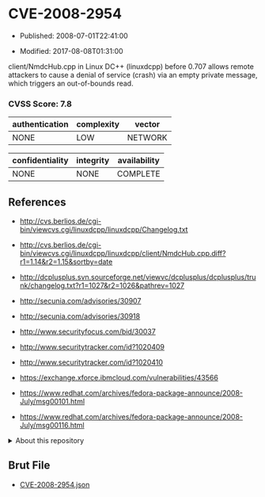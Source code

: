 # CVE-2008-2954

- Published: 2008-07-01T22:41:00

- Modified: 2017-08-08T01:31:00

client/NmdcHub.cpp in Linux DC++ (linuxdcpp) before 0.707 allows remote attackers to cause a denial of service (crash) via an empty private message, which triggers an out-of-bounds read.

### CVSS Score: **7.8**

| authentication | complexity | vector |
| --- | --- | --- |
| NONE | LOW | NETWORK |

| confidentiality | integrity | availability |
| --- | --- | --- |
| NONE | NONE | COMPLETE |

## References

* http://cvs.berlios.de/cgi-bin/viewcvs.cgi/linuxdcpp/linuxdcpp/Changelog.txt

* http://cvs.berlios.de/cgi-bin/viewcvs.cgi/linuxdcpp/linuxdcpp/client/NmdcHub.cpp.diff?r1=1.14&r2=1.15&sortby=date

* http://dcplusplus.svn.sourceforge.net/viewvc/dcplusplus/dcplusplus/trunk/changelog.txt?r1=1027&r2=1026&pathrev=1027

* http://secunia.com/advisories/30907

* http://secunia.com/advisories/30918

* http://www.securityfocus.com/bid/30037

* http://www.securitytracker.com/id?1020409

* http://www.securitytracker.com/id?1020410

* https://exchange.xforce.ibmcloud.com/vulnerabilities/43566

* https://www.redhat.com/archives/fedora-package-announce/2008-July/msg00101.html

* https://www.redhat.com/archives/fedora-package-announce/2008-July/msg00116.html

<details>
<summary>About this repository</summary> 

  This repository is part of the project [Live Hack CVE](https://github.com/Live-Hack-CVE). Main website can be found [www.live-hack.org](https://www.live-hack.org) 
  
  Made by [Sn0wAlice](https://github.com/Sn0wAlice) for the people that care about security and need to have a feed of the latest CVEs. Hope you enjoy it, don't forget to star the repo and follow me on [Twitter](https://twitter.com/Sn0wAlice) and [Github](https://github.com/Sn0wAlice). And that is my [personnal website](https://www.alice-snow.me/)

  - [Home Page](https://github.com/Live-Hack-CVE)
  - [Framework](https://github.com/Live-Hack-CVE/cve-framework)
  - [CVE database](https://github.com/Live-Hack-CVE/full_database)
  - [Changelog](https://github.com/Live-Hack-CVE/Changelog)
</details>

## Brut File

* [CVE-2008-2954.json](https://raw.githubusercontent.com/Live-Hack-CVE/full_database/main/cves/2008/CVE-2008-2954.json)

